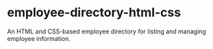 # employee-directory-html-css
An HTML and CSS-based employee directory for listing and managing employee information.
